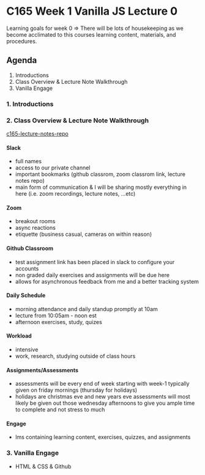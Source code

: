 # C165 Week 1 Vanilla JS Lecture 0

Learning goals for week 0 => There will be lots of housekeeping as we become acclimated to this courses learning content, materials, and procedures.

## Agenda

1) Introductions
2) Class Overview & Lecture Note Walkthrough
3) Vanilla Engage

### 1. Introductions

### 2. Class Overview & Lecture Note Walkthrough

[c165-lecture-notes-repo](https://github.com/The-Software-Guild/c165-lecture-notes-1121)

#### Slack

- full names
- access to our private channel
- important bookmarks (github classrom, zoom classrom link, lecture notes repo)
- main form of communication & I will be sharing mostly everything in here (i.e. zoom recordings, lecture notes, ...etc)

#### Zoom

- breakout rooms
- async reactions
- etiquette (business casual, cameras on within reason)

#### Github Classroom

- test assignment link has been placed in slack to configure your accounts
- non graded daily exercises and assignments will be due here
- allows for asynchronous feedback from me and a better tracking system

#### Daily Schedule

- morning attendance and daily standup promptly at 10am
- lecture from 10:05am - noon est
- afternoon exercises, study, quizes

#### Workload

- intensive
- work, research, studying outside of class hours

#### Assignments/Assessments

- assessments will be every end of week starting with week-1 typically given on friday mornings (thursday for holidays)
- holidays are christmas eve and new years eve assessments will most likely be given out those wednesday afternoons to give you ample time to complete and not stress to much

#### Engage

- lms containing learning content, exercises, quizzes, and assignments

### 3. Vanilla Engage

- HTML & CSS & Github
